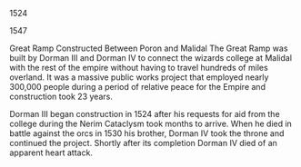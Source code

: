 1524


1547



Great Ramp Constructed Between Poron and Malidal
The Great Ramp was built by Dorman III and Dorman IV to connect the wizards college at Malidal with the rest of the empire without having to travel hundreds of miles overland. It was a massive public works project that employed nearly 300,000 people during a period of relative peace for the Empire and construction took 23 years. 

Dorman III began construction in 1524 after his requests for aid from the college during the Nerim Cataclysm took months to arrive.  When he died in battle against the orcs in 1530 his brother, Dorman IV took the throne and continued the project.  Shortly after its completion Dorman IV died of an apparent heart attack.